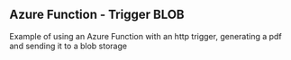 <h2>Azure Function - Trigger BLOB</h2>

<p>Example of using an Azure Function with an http trigger, generating a pdf and sending it to a blob storage<p>
